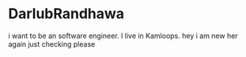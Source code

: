 # DarlubRandhawa 
i want to be an software engineer.
I live in Kamloops.
hey i am new her again 
just checking please
